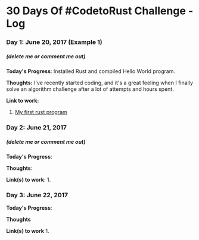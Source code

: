 # 30 Days Of #CodetoRust Challenge - Log

### Day 1: June 20, 2017 (Example 1)
##### (delete me or comment me out)

**Today's Progress**: Installed Rust and compiled Hello World program.

**Thoughts:** I've recently started coding, and it's a great feeling when I finally solve an algorithm challenge after a lot of attempts and hours spent.

**Link to work:** 
1. [My first rust program](http://www.example.com)



### Day 2: June 21, 2017
##### (delete me or comment me out)

**Today's Progress**: 


**Thoughts**: 


**Link(s) to work**: 
1. 



### Day 3: June 22, 2017

**Today's Progress**: 


**Thoughts** 


**Link(s) to work**
1. 

